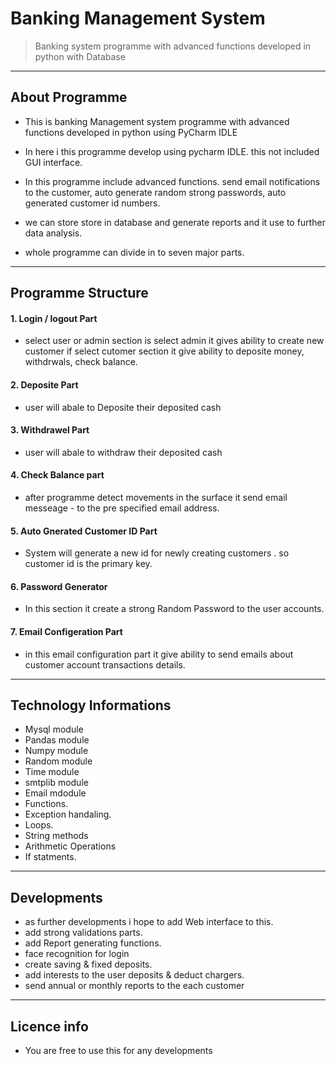# Banking Management System



> Banking system programme with advanced functions developed in python with Database

---

## About Programme


- This is banking Management system programme with advanced functions developed in python using PyCharm IDLE

- In here i this programme develop using pycharm IDLE. this not included GUI interface.

- In this programme include advanced functions. send email notifications to the customer, auto generate random strong passwords, auto generated customer id numbers.

- we can store store in database and generate reports and it use to further data analysis.

- whole programme can divide in to seven major parts.

---

## Programme Structure

#### 1.   Login / logout Part
- select user or admin section is select admin it gives ability to create new customer
if select cutomer section it give ability to deposite money, withdrwals, check balance.


#### 2.   Deposite Part
- user will abale to Deposite their deposited cash

#### 3.   Withdrawel Part
- user will abale to withdraw their deposited cash

#### 4.   Check Balance part
- after programme detect movements in the surface it send email messeage
			              - to the pre specified email address.

#### 5.   Auto Gnerated Customer ID Part
- System will generate a new id for newly creating customers . so customer id is the primary key.

#### 6.   Password Generator
- In this section it create a strong Random Password to the user accounts.

#### 7.   Email Configeration Part
- in this email configuration part it give ability to send emails about customer account transactions details.

---

## Technology Informations

- 	 Mysql module
-	 Pandas module
-	 Numpy module
-	 Random module
-	 Time module
-	 smtplib module
-	 Email mdodule
-	 Functions.
-	 Exception handaling.
-	 Loops.
-    String methods
-    Arithmetic Operations
-	 If statments.


---

## Developments 
- as further developments i hope to add Web interface to this.
- add strong validations parts.
- add Report generating functions.
- face recognition for login 
- create saving & fixed deposits.
- add interests to the user deposits & deduct chargers.
- send annual or monthly reports to the each customer 



---

## Licence info

- You are free to use this for any developments

